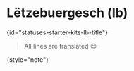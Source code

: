# Lëtzebuergesch (lb)
{id="statuses-starter-kits-lb-title"}


> All lines are translated 😊
>
{style="note"}

